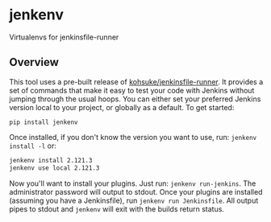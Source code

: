 # jenkenv

Virtualenvs for jenkinsfile-runner

## Overview

This tool uses a pre-built release of [kohsuke/jenkinsfile-runner](https://github.com/kohsuke/jenkinsfile-runner). It provides a set of commands that make it easy to test your code with Jenkins without jumping through the usual hoops. You can either set your preferred Jenkins version local to your project, or globally as a default. To get started:

```
pip install jenkenv
```

Once installed, if you don't know the version you want to use, run: `jenkenv install -l` or:

```sh
jenkenv install 2.121.3
jenkenv use local 2.121.3
```

Now you'll want to install your plugins. Just run: `jenkenv run-jenkins`. The administrator password will output to stdout. Once your plugins are installed (assuming you have a Jenkinsfile), run `jenkenv run Jenkinsfile`. All output pipes to stdout and `jenkenv` will exit with the builds return status. 
